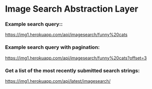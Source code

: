 # Image Search Abstraction Layer

### Example search query::
https://img1.herokuapp.com/api/imagesearch/funny%20cats

### Example search query with pagination:
https://img1.herokuapp.com/api/imagesearch/funny%20cats?offset=3

### Get a list of the most recently submitted search strings:
https://img1.herokuapp.com/api/latest/imagesearch/
